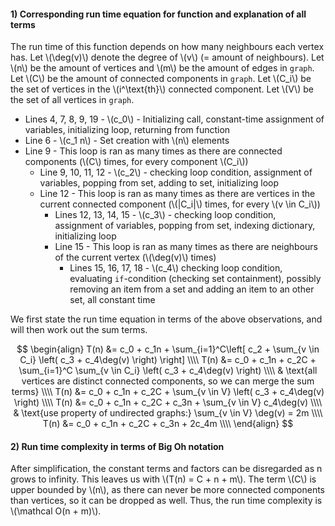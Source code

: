 #### 1) Corresponding run time equation for function and explanation of all terms

The run time of this function depends on how many neighbours each vertex has.
Let \\(\deg(v)\\) denote the degree of \\(v\\) (= amount of neighbours).
Let \\(n\\) be the amount of vertices and \\(m\\) be the amount of edges in `graph`.
Let \\(C\\) be the amount of connected components in `graph`.
Let \\(C_i\\) be the set of vertices in the \\(i^\text{th}\\) connected component.
Let \\(V\\) be the set of all vertices in `graph`.

- Lines 4, 7, 8, 9, 19 - \\(c_0\\) - Initializing call, constant-time assignment of variables, initializing loop, returning from function
- Line 6 - \\(c_1 n\\) - Set creation with \\(n\\) elements
- Line 9 - This loop is ran as many times as there are connected components (\\(C\\) times, for every component \\(C_i\\))
    - Line 9, 10, 11, 12 - \\(c_2\\) - checking loop condition, assignment of variables, popping from set, adding to set, initializing loop
    - Line 12 - This loop is ran as many times as there are vertices in the current connected component (\\(|C_i|\\) times, for every \\(v \in C_i\\))
        - Lines 12, 13, 14, 15 - \\(c_3\\) - checking loop condition, assignment of variables, popping from set, indexing dictionary, initializing loop
        - Line 15 - This loop is ran as many times as there are neighbours of the current vertex (\\(\deg(v)\\) times)
            - Lines 15, 16, 17, 18 - \\(c_4\\) checking loop condition, evaluating `if`-condition (checking set containment), possibly removing an item from a set and adding an item to an other set, all constant time

We first state the run time equation in terms of the above observations, and will then work out the sum terms.

$$
\begin{align}
T(n) &= c_0 + c_1n + \sum_{i=1}^C\left[ c_2 + \sum_{v \in C_i} \left( c_3 + c_4\deg(v) \right) \right] \\\\
T(n) &= c_0 + c_1n + c_2C + \sum_{i=1}^C \sum_{v \in C_i} \left( c_3 + c_4\deg(v) \right) \\\\
     & \text{all vertices are distinct connected components, so we can merge the sum terms} \\\\
T(n) &= c_0 + c_1n + c_2C + \sum_{v \in V} \left( c_3 + c_4\deg(v) \right) \\\\
T(n) &= c_0 + c_1n + c_2C + c_3n + \sum_{v \in V} c_4\deg(v) \\\\
     & \text{use property of undirected graphs:} \sum_{v \in V} \deg(v) = 2m \\\\
T(n) &= c_0 + c_1n + c_2C + c_3n + 2c_4m \\\\
\end{align}
$$

#### 2) Run time complexity in terms of Big Oh notation

After simplification, the constant terms and factors can be disregarded as n grows to infinity. This leaves us with \\(T(n) = C + n + m\\).
The term \\(C\\) is upper bounded by \\(n\\), as there can never be more connected components than vertices, so it can be dropped as well.
Thus, the run time complexity is \\(\mathcal O(n + m)\\).
